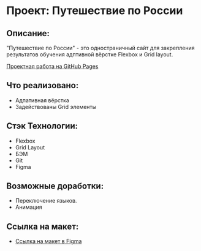 # Проект: Путешествие по России

## Описание:

"Путешествие по России" - это одностраничный сайт для закрепления результатов обучения адптивной вёрстке Flexbox и Grid layout.

[Проектная работа на GitHub Pages](https://mafakojo.github.io/russian-travel/index )

## Что реализовано:

* Адпативная вёрстка
* Задействованы Grid элементы

## Стэк Технологии:

* Flexbox
* Grid Layout
* БЭМ
* Git
* Figma

## Возможные доработки:

* Переключение языков.
* Анимация
## Ссылка на макет:
* [Ссылка на макет в Figma](https://www.figma.com/file/5S2WSbEFL6awjVWJ0NWL8Q/Sprint-3_-Russia-_-desktop-mobile?node-id=28503%3A0)

